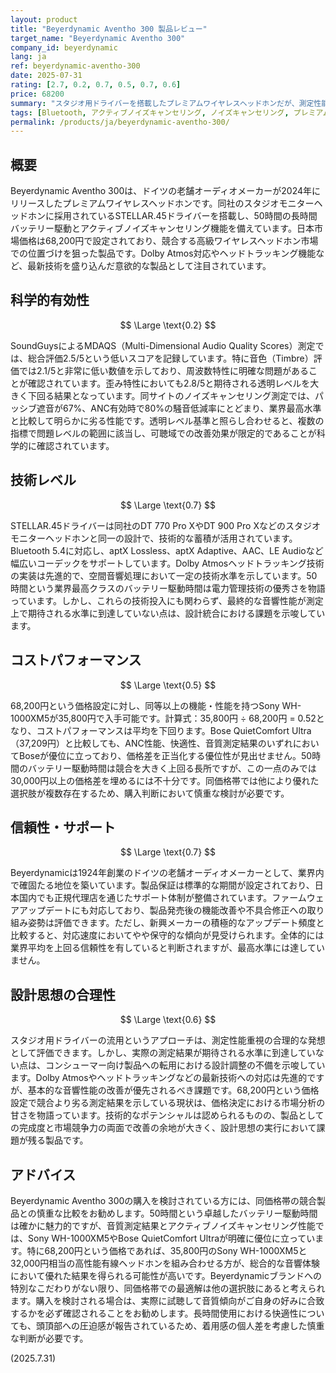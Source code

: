 ```yaml
---
layout: product
title: "Beyerdynamic Aventho 300 製品レビュー"
target_name: "Beyerdynamic Aventho 300"
company_id: beyerdynamic
lang: ja
ref: beyerdynamic-aventho-300
date: 2025-07-31
rating: [2.7, 0.2, 0.7, 0.5, 0.7, 0.6]
price: 68200
summary: "スタジオ用ドライバーを搭載したプレミアムワイヤレスヘッドホンだが、測定性能と価格競争力に課題を抱える製品"
tags: [Bluetooth, アクティブノイズキャンセリング, ノイズキャンセリング, プレミアム, ヘッドホン, ワイヤレス]
permalink: /products/ja/beyerdynamic-aventho-300/
---
```

## 概要

Beyerdynamic Aventho 300は、ドイツの老舗オーディオメーカーが2024年にリリースしたプレミアムワイヤレスヘッドホンです。同社のスタジオモニターヘッドホンに採用されているSTELLAR.45ドライバーを搭載し、50時間の長時間バッテリー駆動とアクティブノイズキャンセリング機能を備えています。日本市場価格は68,200円で設定されており、競合する高級ワイヤレスヘッドホン市場での位置づけを狙った製品です。Dolby Atmos対応やヘッドトラッキング機能など、最新技術を盛り込んだ意欲的な製品として注目されています。

## 科学的有効性

$$ \Large \text{0.2} $$

SoundGuysによるMDAQS（Multi-Dimensional Audio Quality Scores）測定では、総合評価2.5/5という低いスコアを記録しています。特に音色（Timbre）評価では2.1/5と非常に低い数値を示しており、周波数特性に明確な問題があることが確認されています。歪み特性においても2.8/5と期待される透明レベルを大きく下回る結果となっています。同サイトのノイズキャンセリング測定では、パッシブ遮音が67%、ANC有効時で80%の騒音低減率にとどまり、業界最高水準と比較して明らかに劣る性能です。透明レベル基準と照らし合わせると、複数の指標で問題レベルの範囲に該当し、可聴域での改善効果が限定的であることが科学的に確認されています。

## 技術レベル

$$ \Large \text{0.7} $$

STELLAR.45ドライバーは同社のDT 770 Pro XやDT 900 Pro Xなどのスタジオモニターヘッドホンと同一の設計で、技術的な蓄積が活用されています。Bluetooth 5.4に対応し、aptX Lossless、aptX Adaptive、AAC、LE Audioなど幅広いコーデックをサポートしています。Dolby Atmosヘッドトラッキング技術の実装は先進的で、空間音響処理において一定の技術水準を示しています。50時間という業界最高クラスのバッテリー駆動時間は電力管理技術の優秀さを物語っています。しかし、これらの技術投入にも関わらず、最終的な音響性能が測定上で期待される水準に到達していない点は、設計統合における課題を示唆しています。

## コストパフォーマンス

$$ \Large \text{0.5} $$

68,200円という価格設定に対し、同等以上の機能・性能を持つSony WH-1000XM5が35,800円で入手可能です。計算式：35,800円 ÷ 68,200円 = 0.52となり、コストパフォーマンスは平均を下回ります。Bose QuietComfort Ultra（37,209円）と比較しても、ANC性能、快適性、音質測定結果のいずれにおいてBoseが優位に立っており、価格差を正当化する優位性が見出せません。50時間のバッテリー駆動時間は競合を大きく上回る長所ですが、この一点のみでは30,000円以上の価格差を埋めるには不十分です。同価格帯では他により優れた選択肢が複数存在するため、購入判断において慎重な検討が必要です。

## 信頼性・サポート

$$ \Large \text{0.7} $$

Beyerdynamicは1924年創業のドイツの老舗オーディオメーカーとして、業界内で確固たる地位を築いています。製品保証は標準的な期間が設定されており、日本国内でも正規代理店を通じたサポート体制が整備されています。ファームウェアアップデートにも対応しており、製品発売後の機能改善や不具合修正への取り組み姿勢は評価できます。ただし、新興メーカーの積極的なアップデート頻度と比較すると、対応速度においてやや保守的な傾向が見受けられます。全体的には業界平均を上回る信頼性を有していると判断されますが、最高水準には達していません。

## 設計思想の合理性

$$ \Large \text{0.6} $$

スタジオ用ドライバーの流用というアプローチは、測定性能重視の合理的な発想として評価できます。しかし、実際の測定結果が期待される水準に到達していない点は、コンシューマー向け製品への転用における設計調整の不備を示唆しています。Dolby Atmosやヘッドトラッキングなどの最新技術への対応は先進的ですが、基本的な音響性能の改善が優先されるべき課題です。68,200円という価格設定で競合より劣る測定結果を示している現状は、価格決定における市場分析の甘さを物語っています。技術的なポテンシャルは認められるものの、製品としての完成度と市場競争力の両面で改善の余地が大きく、設計思想の実行において課題が残る製品です。

## アドバイス

Beyerdynamic Aventho 300の購入を検討されている方には、同価格帯の競合製品との慎重な比較をお勧めします。50時間という卓越したバッテリー駆動時間は確かに魅力的ですが、音質測定結果とアクティブノイズキャンセリング性能では、Sony WH-1000XM5やBose QuietComfort Ultraが明確に優位に立っています。特に68,200円という価格であれば、35,800円のSony WH-1000XM5と32,000円相当の高性能有線ヘッドホンを組み合わせる方が、総合的な音響体験において優れた結果を得られる可能性が高いです。Beyerdynamicブランドへの特別なこだわりがない限り、同価格帯での最適解は他の選択肢にあると考えられます。購入を検討される場合は、実際に試聴して音質傾向がご自身の好みに合致するかを必ず確認されることをお勧めします。長時間使用における快適性についても、頭頂部への圧迫感が報告されているため、着用感の個人差を考慮した慎重な判断が必要です。

(2025.7.31)
